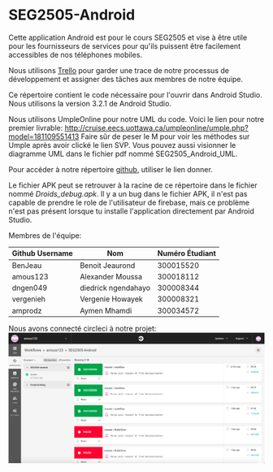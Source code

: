 # SEG2505-Android

Cette application Android est pour le cours SEG2505 et vise à être utile pour les fournisseurs de services pour qu'ils puissent être facilement accessibles de nos téléphones mobiles.

Nous utilisons [Trello](https://trello.com/b/3PInGFvG/seg-android-app) pour garder une trace de notre processus de développement et assigner des tâches aux membres de notre équipe.

Ce répertoire contient le code nécessaire pour l'ouvrir dans Android Studio. Nous utilisons la version 3.2.1 de Android Studio.

Nous utilisons UmpleOnline pour notre UML du code. Voici le lien pour notre premier livrable: http://cruise.eecs.uottawa.ca/umpleonline/umple.php?model=181109551413
Faire sûr de peser le M pour voir les méthodes sur Umple après avoir clické le lien SVP. Vous pouvez aussi visionner le diagramme UML dans le fichier pdf nommé SEG2505_Android_UML.

Pour accéder à notre répertoire [github](https://github.com/BenJeau/SEG2505-Android), utiliser le lien donner.

Le fichier APK peut se retrouver à la racine de ce répertoire dans le fichier nommé *Droids_debug.apk*. Il y a un bug dans le fichier APK, il n'est pas capable de prendre le role de l'utilisateur de firebase, mais ce problème n'est pas présent lorsque tu installe l'application directement par Android Studio.

Membres de l'équipe:

|Github Username | Nom  | Numéro Étudiant |
| --- | --- | --- |
|BenJeau              | Benoit Jeaurond        | 300015520|
|amous123           | Alexander Moussa      | 300018112|
|dngen049           | diedrick ngendahayo | 300008344|
|vergenieh            |Vergenie Howayek    |300008321|
|amprodz          | Aymen Mhamdi          |300034572|

Nous avons connecté circleci à notre projet:
![alt text](https://github.com/BenJeau/SEG2505-Android/blob/master/circleCiConnected.png)
